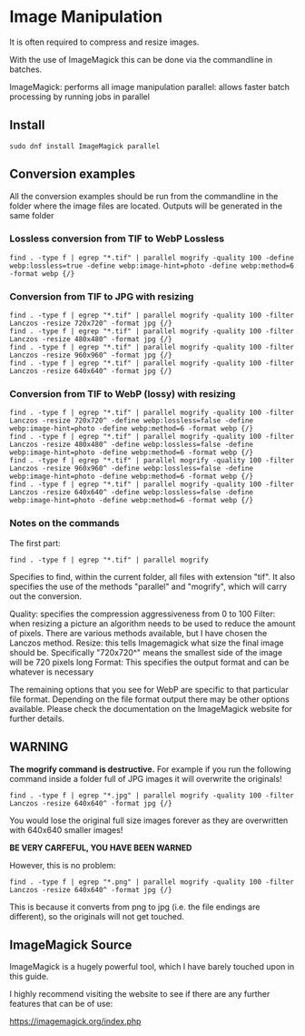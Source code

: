# Image Manipulation

It is often required to compress and resize images.

With the use of ImageMagick this can be done via the commandline in batches.

ImageMagick: performs all image manipulation
parallel: allows faster batch processing by running jobs in parallel

## Install

	sudo dnf install ImageMagick parallel

## Conversion examples

All the conversion examples should be run from the commandline in the folder where the image files are located.
Outputs will be generated in the same folder

### Lossless conversion from TIF to WebP Lossless

	find . -type f | egrep "*.tif" | parallel mogrify -quality 100 -define webp:lossless=true -define webp:image-hint=photo -define webp:method=6 -format webp {/}

### Conversion from TIF to JPG with resizing

	find . -type f | egrep "*.tif" | parallel mogrify -quality 100 -filter Lanczos -resize 720x720^ -format jpg {/}
	find . -type f | egrep "*.tif" | parallel mogrify -quality 100 -filter Lanczos -resize 480x480^ -format jpg {/}
	find . -type f | egrep "*.tif" | parallel mogrify -quality 100 -filter Lanczos -resize 960x960^ -format jpg {/}
	find . -type f | egrep "*.tif" | parallel mogrify -quality 100 -filter Lanczos -resize 640x640^ -format jpg {/}


### Conversion from TIF to WebP (lossy) with resizing

	find . -type f | egrep "*.tif" | parallel mogrify -quality 100 -filter Lanczos -resize 720x720^ -define webp:lossless=false -define webp:image-hint=photo -define webp:method=6 -format webp {/}
	find . -type f | egrep "*.tif" | parallel mogrify -quality 100 -filter Lanczos -resize 480x480^ -define webp:lossless=false -define webp:image-hint=photo -define webp:method=6 -format webp {/}
	find . -type f | egrep "*.tif" | parallel mogrify -quality 100 -filter Lanczos -resize 960x960^ -define webp:lossless=false -define webp:image-hint=photo -define webp:method=6 -format webp {/}
	find . -type f | egrep "*.tif" | parallel mogrify -quality 100 -filter Lanczos -resize 640x640^ -define webp:lossless=false -define webp:image-hint=photo -define webp:method=6 -format webp {/}

### Notes on the commands

The first part:

	find . -type f | egrep "*.tif" | parallel mogrify

Specifies to find, within the current folder, all files with extension "tif". It also specifies the use of the methods "parallel" and "mogrify", which will carry out the conversion.

Quality: specifies the compression aggressiveness from 0 to 100
Filter: when resizing a picture an algorithm needs to be used to reduce the amount of pixels. There are various methods available, but I have chosen the Lanczos method.
Resize: this tells Imagemagick what size the final image should be. Specifically "720x720^" means the smallest side of the image will be 720 pixels long
Format: This specifies the output format and can be whatever is necessary

The remaining options that you see for WebP are specific to that particular file format. Depending on the file format output there may be other options available.
Please check the documentation on the ImageMagick website for further details.

## WARNING

**The mogrify command is destructive.** For example if you run the following command inside a folder full of JPG images it will overwrite the originals!

	find . -type f | egrep "*.jpg" | parallel mogrify -quality 100 -filter Lanczos -resize 640x640^ -format jpg {/}

You would lose the original full size images forever as they are overwritten with 640x640 smaller images!

**BE VERY CARFEFUL, YOU HAVE BEEN WARNED**

However, this is no problem:

	find . -type f | egrep "*.png" | parallel mogrify -quality 100 -filter Lanczos -resize 640x640^ -format jpg {/}

This is because it converts from png to jpg (i.e. the file endings are different), so the originals will not get touched.

## ImageMagick Source

ImageMagick is a hugely powerful tool, which I have barely touched upon in this guide.

I highly recommend visiting the website to see if there are any further features that can be of use:

https://imagemagick.org/index.php